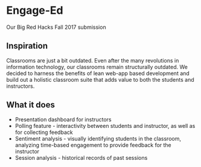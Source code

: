# Engage-Ed
Our Big Red Hacks Fall 2017 submission
## Inspiration
Classrooms are just a bit outdated. Even after the many revolutions in information technology, our classrooms remain structurally outdated. We decided to harness the benefits of lean web-app based development and build out a holistic classroom suite that adds value to both the students and instructors.
## What it does
- Presentation dashboard for instructors
- Polling feature - interactivity between students and instructor, as well as for collecting feedback
- Sentiment analysis - visually identifying students in the classroom, analyzing time-based engagement to provide feedback for the instructor
- Session analysis - historical records of past sessions
